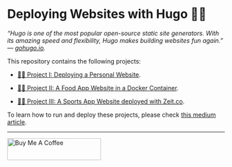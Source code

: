 # Deploying Websites with Hugo 🦸🏽

*“Hugo is one of the most popular open-source static site generators. With its amazing speed and flexibility, Hugo makes building websites fun again.” — [gohugo.io](https://gohugo.io/).*

This repository contains the following projects:

* [🦹🏽 Project I: Deploying a Personal Website](https://github.com/bt3gl/Building-Websites-with-Hugo/tree/master/rick_sanchez_hp).

* [🦹🏽 Project II: A Food App Website in a Docker Container](https://github.com/bt3gl/Building-Websites-with-Hugo/tree/master/chewz_food_app).

* [🦹🏽 Project III: A Sports App Website deployed with Zeit.co](https://github.com/bt3gl/Building-Websites-with-Hugo/tree/master/tripdrop_sports_app).

To learn how to run and deploy these projects, please check [this medium article](https://medium.com/python-for-the-utopian/deploying-websites-with-hugo-465dee88a295).

---

<a href="https://www.buymeacoffee.com/miavonpizza" target="_blank"><img src="https://cdn.buymeacoffee.com/buttons/arial-pink.png" alt="Buy Me A Coffee" style="height: 51px !important;width: 217px !important;" ></a>
